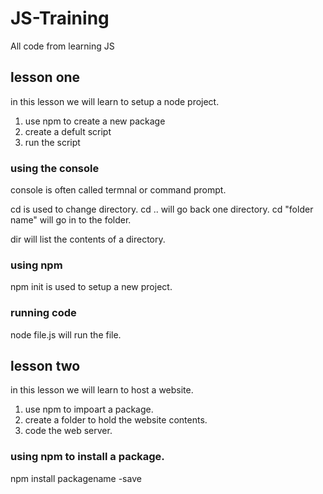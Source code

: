 # JS-Training
All code from learning JS

## lesson one
in this lesson we will learn to setup a node project.

1. use npm to create a new package
2. create a defult script
3. run the script

### using the console
console is often called termnal or command prompt.

cd is used to change directory.
cd .. will go back one directory.
cd "folder name" will go in to the folder.

dir will list the contents of a directory.

### using npm
npm init is used to setup a new project.

### running code
node file.js will run the file.

## lesson two
in this lesson we will learn to host a website.

1. use npm to impoart a package.
2. create a folder to hold the website contents.
3. code the web server.

### using npm to install a package.
npm install packagename -save